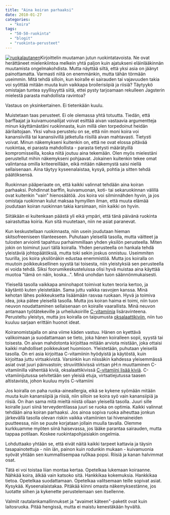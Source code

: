 ```yaml
---
title: "Aina koiran parhaaksi"
date: 2010-01-27
categories: 
  - "koira"
tags: 
  - "50-50-ruokinta"
  - "blogit"
  - "ruokinta-perusteet"
---
```


[![ruokalautanen](images/ruokalautanen.jpg)](https://www.katiska.eu/wp-content/uploads/2010/01/ruokalautanen.jpg)Kirjoittelin muutaman jutun ruokintatavoista. Ne ovat herättäneet mielenkiintoa melkein yhtä paljon kuin ajatukseni eläinlääkinnän muutamista ongelmakohdista. Mutta näyttää siltä, että yksi asia on jäänyt painottamatta. Varmasti niitä on enemmänkin, mutta tähän törmään useimmin. Mitä tehdä silloin, kun koiralle ei sairauden tai vajavuuden takia voi syöttää mitään muuta kuin vaikkapa broilerisiipiä ja riisiä? Täytyykö omistajan tuntea syyllisyyttä siitä, ettei pysty tarjoamaan rekulleen Jagsterin mielestä parasta mahdollista ravintoa?

Vastaus on yksinkertainen. Ei tietenkään kuulu.

<!--more-->Muistetaan taas perusteet. Ei ole olemassa yhtä totuutta. Tiedän, että barffaajat ja kuivamuonailijat voivat esittää aivan vastaavia argumentteja minun käyttämästäni ruokinnasta, kuin millä olen torpedoinut heidän äärilaitojaan. Yksi vahva perustelu on se, että niin moni koira voi kanansiivillä tai kanansiivillä jatketulla riisillä aivan mahtavasti. Tietysti voivat. Minun näkemykseni kuitenkin on, että ne ovat elossa pitävää ruokintaa, ei parasta mahdollista - parasta tietysti määrätyillä kompromisseilla, koska niitä joutuu aina tekemään. Olen myös mielestäni perustellut mihin näkemykseni pohjaavat. Jokainen kuitenkin tekee omat valintansa omilla kriteereillään, eikä mitään näkemystä saisi niellä sellaisenaan. Aina täytyy kyseenalaistaa, kysyä, pohtia ja sitten tehdä päätöksensä.

Ruokinnan pääperiaate on, että kaikki valinnat tehdään aina koiran parhaaksi. Pohdinnat barffin, kuivamuonan, koti- tai sekaruokinnan välillä ovat kuitenkin "vain" hienosäätöä. Jos koira voi silminnähden hyvin, ja jos omistaja ruokinnan kulut maksaa hymyillen ilman, että muuta elämää joudutaan koiran ruokinnan takia karsimaan, niin kaikki on hyvin.

Siitäkään ei kuitenkaan päästä yli eikä ympäri, että tänä päivänä ruokinta sairastuttaa koiria. Kun sitä muutetaan, niin ne asiat paranevat.

Kun keskustellaan ruokinnasta, niin usein joudutaan hieman skitsofreeniseen tilanteeseen. Puhutaan yleisellä tasolla, mutta väitteet ja tulosten arviointi tapahtuu parhaimmillaan yhden yksilön perusteella. Miten jokin on toiminut juuri tällä koiralla. Yhden perusteella on hankala tehdä yleistäviä johtopäätöksiä, mutta toki sekin joskus onnistuu. Useimmiten tuurilla, jos koira yksilönäkin edustaa enemmistöä. Mutta jos koiralla on muutoin poikkeuksellinen syystä tai toisesta, niin yleistyksiä sen perusteella ei voida tehdä. Siksi foorumikeskusteluissa olisi hyvä muistaa aina käyttää muotoa "tämä on näin, koska...". Minä unohdan tuon säännönmukaisesti.

Yleisellä tasolla vaikkapa aminohapot toimivat kuten teoria kertoo, ja käytäntö kuten yleistetään. Sama juttu vaikka rasvojen kanssa. Minä kehotan lähes poikkeuksetta lisäämään rasvaa ruokaan. Hyvä ja toimiva idea, joka pätee yleisellä tasolla. Mutta jos koiran haima ei toimi, niin tuon neuvon noudattaminen sellaisenaan on koiralle vaarallista. Minä neuvon antamaan työtätekeville ja urheilukoirille [C-vitamiinia](https://www.katiska.eu/tieto/c-vitamiini/c-vitamiini/ "C-vitamiini") lisäravinteena. Perusteltu yleistys, mutta jos koiralla on taipumusta [oksalaattikiviin](https://www.katiska.eu/terveys/terveys-yleinen/kalsiumoksalaattikivien-estaminen/ "Kalsiumoksalaattikivien estäminen"), niin tuo kuuluu sarjaan erittäin huonot ideat.

Koiranomistajalla on aina viime käden vastuu. Hänen on kyettävä valikoimaan ja suodattamaan se tieto, joka hänen koiralleen sopii, syystä tai toisesta. On aivan mahdotonta kirjoittaa mitään arviota mistään, joka ottaisi kaikki mahdolliset poikkeukset huomioon. Yleistetään, puhutaan yleisellä tasolla. On eri asia kirjoittaa C-vitamiinin hyödyistä ja käytöstä, kuin kirjoittaa juttu virtsakivistä. Varsinkin kun niissäkin kahdessa yleisemmässä asiat ovat juuri päinvastoin; struviittikivissä virtsan pH:n muuttaminen C-vitamiinilla vähentää kiviä, oksalaattikivissä [C-vitamiini lisää kiviä](https://www.katiska.eu/ravitsemus/vitamiinit/aiheuttaako-c-vitamiini-oksalaattikivia/ "Aiheuttaako C-vitamiini oksalaattikiviä"). C-vitamiinijutussa selvitetään sen yleisiä etuja, virtsatiejutussa taasen altistavista, johon kuuluu myös C-vitamiini

Jos koiralla on paha ruoka-aineallergia, eikä se kykene syömään mitään muuta kuin kanansiipiä ja riisiä, niin silloin se koira syö vain kanansiipiä ja riisiä. On ihan sama mitä mieltä niistä ollaan yleisellä tasolla. Juuri sille koiralle juuri siinä terveydentilassa juuri se ruoka on optimia. Kaikki valinnat tehdään aina koiran parhaaksi. Jos ainoa sopiva ruoka aiheuttaa jonkun järkevällä tasolla olevan riskin vaikka vitamiinien tai hivenaineiden puutteessa, niin se puute korjataan jollain muulla tavalla. Olemme kurkkuamme myöten siinä haisevassa, jos lääke parantaa sairauden, mutta tappaa potilaan. Koskee ruokintapohjaisiakin ongelmia.

Lohduttaako yhtään se, että eivät näitä kaikki tarpeet kattavia ja täysin tasapainotettuja - niin iän, painon kuin rodunkin mukaan - kuivamuonia syövät yhtään sen kummallisempaa ru0kaa popsi. Riisiä ja kanan halvimmat osat.

Tätä ei voi toistaa liian montaa kertaa. Opetelkaa lukemaan koiraanne. Nähkää koira, älkää vain katsoko sitä. Hankkikaa kokemuksia. Hankkikaa tietoa. Opetelkaa suodattamaan. Opetelkaa valitsemaan teille sopivat asiat. Kysykää. Kyseenalaistakaa. Pitäkää kiinni omasta näkemyksestänne, jos luotatte siihen ja kykenette perustelemaan sen itsellenne.

Valmiit rautalankamallinnukset ja "avaimet käteen"-paketit ovat kuin laitosruoka. Pitää hengissä, mutta ei maistu kenestäkään hyvältä.
